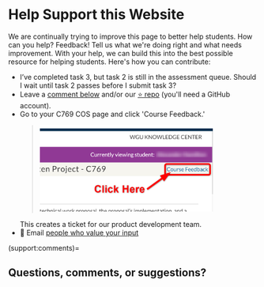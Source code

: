 # Help Support this Website

We are continually trying to improve this page to better help students. How can you help? Feedback! Tell us what we're doing right and what needs improvement. With your help, we can build this into the best possible resource for helping students. Here's how you can contribute:

- I’ve completed task 3, but task 2 is still in the assessment queue. Should I wait until task 2 passes before I submit task 3?
- Leave a [comment below](support:comments) and/or our [⭐ repo](https://github.com/ashejim/C769) (you'll need a GitHub account).
- Go to your C769 COS page and click 'Course Feedback.'
    > <img src="https://github.com/ashejim/C769/blob/main/url_images/course_feedback_link.png?raw=true" height="175px" />
    This creates a ticket for our product development team.
- 📧 Email [people who value your input](mailto:ugcapstoneit@wgu.edu?cc=betsey.stadelmann@wgu.edu;dave.huff@wgu.edu&subject=C769%20website%20feedback&body=Your%20feedback%20here.%20Thank%20you!)

(support:comments)=
## Questions, comments, or suggestions?

<script
   type="text/javascript"
   src="https://utteranc.es/client.js"
   async="async"
   repo="ashejim/C769"
   issue-term="pathname"
   theme="github-light"
   label="💬 comment"
   crossorigin="anonymous"
/>
